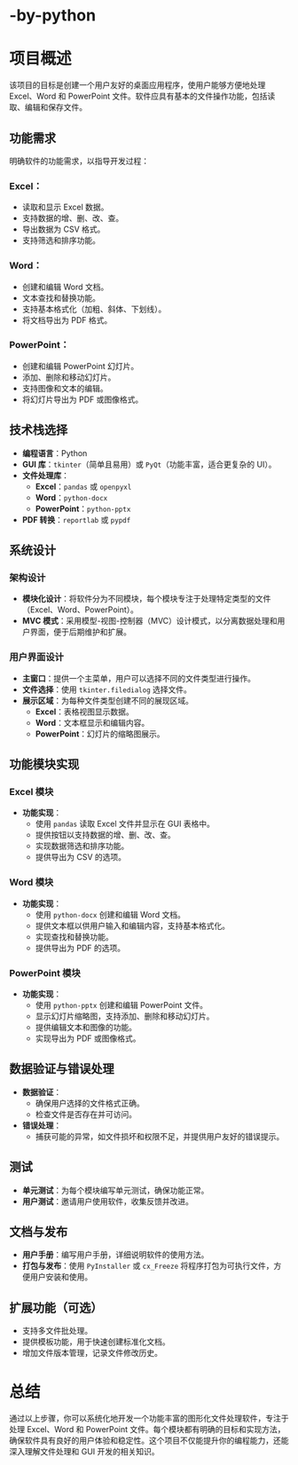 # -by-python
# 项目概述
该项目的目标是创建一个用户友好的桌面应用程序，使用户能够方便地处理 Excel、Word 和 PowerPoint 文件。软件应具有基本的文件操作功能，包括读取、编辑和保存文件。

## 功能需求
明确软件的功能需求，以指导开发过程：

### Excel：
- 读取和显示 Excel 数据。
- 支持数据的增、删、改、查。
- 导出数据为 CSV 格式。
- 支持筛选和排序功能。

### Word：
- 创建和编辑 Word 文档。
- 文本查找和替换功能。
- 支持基本格式化（加粗、斜体、下划线）。
- 将文档导出为 PDF 格式。

### PowerPoint：
- 创建和编辑 PowerPoint 幻灯片。
- 添加、删除和移动幻灯片。
- 支持图像和文本的编辑。
- 将幻灯片导出为 PDF 或图像格式。

## 技术栈选择
- **编程语言**：Python
- **GUI 库**：`tkinter`（简单且易用）或 `PyQt`（功能丰富，适合更复杂的 UI）。
- **文件处理库**：
  - **Excel**：`pandas` 或 `openpyxl`
  - **Word**：`python-docx`
  - **PowerPoint**：`python-pptx`
- **PDF 转换**：`reportlab` 或 `pypdf`

## 系统设计

### 架构设计
- **模块化设计**：将软件分为不同模块，每个模块专注于处理特定类型的文件（Excel、Word、PowerPoint）。
- **MVC 模式**：采用模型-视图-控制器（MVC）设计模式，以分离数据处理和用户界面，便于后期维护和扩展。

### 用户界面设计
- **主窗口**：提供一个主菜单，用户可以选择不同的文件类型进行操作。
- **文件选择**：使用 `tkinter.filedialog` 选择文件。
- **展示区域**：为每种文件类型创建不同的展现区域。
  - **Excel**：表格视图显示数据。
  - **Word**：文本框显示和编辑内容。
  - **PowerPoint**：幻灯片的缩略图展示。

## 功能模块实现

### Excel 模块
- **功能实现**：
  - 使用 `pandas` 读取 Excel 文件并显示在 GUI 表格中。
  - 提供按钮以支持数据的增、删、改、查。
  - 实现数据筛选和排序功能。
  - 提供导出为 CSV 的选项。

### Word 模块
- **功能实现**：
  - 使用 `python-docx` 创建和编辑 Word 文档。
  - 提供文本框以供用户输入和编辑内容，支持基本格式化。
  - 实现查找和替换功能。
  - 提供导出为 PDF 的选项。

### PowerPoint 模块
- **功能实现**：
  - 使用 `python-pptx` 创建和编辑 PowerPoint 文件。
  - 显示幻灯片缩略图，支持添加、删除和移动幻灯片。
  - 提供编辑文本和图像的功能。
  - 实现导出为 PDF 或图像格式。

## 数据验证与错误处理
- **数据验证**：
  - 确保用户选择的文件格式正确。
  - 检查文件是否存在并可访问。
- **错误处理**：
  - 捕获可能的异常，如文件损坏和权限不足，并提供用户友好的错误提示。

## 测试
- **单元测试**：为每个模块编写单元测试，确保功能正常。
- **用户测试**：邀请用户使用软件，收集反馈并改进。

## 文档与发布
- **用户手册**：编写用户手册，详细说明软件的使用方法。
- **打包与发布**：使用 `PyInstaller` 或 `cx_Freeze` 将程序打包为可执行文件，方便用户安装和使用。

## 扩展功能（可选）
- 支持多文件批处理。
- 提供模板功能，用于快速创建标准化文档。
- 增加文件版本管理，记录文件修改历史。

# 总结
通过以上步骤，你可以系统化地开发一个功能丰富的图形化文件处理软件，专注于处理 Excel、Word 和 PowerPoint 文件。每个模块都有明确的目标和实现方法，确保软件具有良好的用户体验和稳定性。这个项目不仅能提升你的编程能力，还能深入理解文件处理和 GUI 开发的相关知识。
